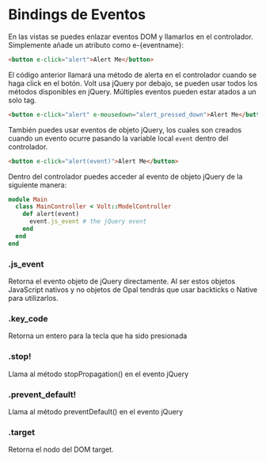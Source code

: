 # Bindings de Eventos

En las vistas se puedes enlazar eventos DOM y llamarlos en el controlador.  Simplemente añade un atributo como e-{eventname}:

```html
<button e-click="alert">Alert Me</button>
```

El código anterior llamará una método de alerta en el controlador cuando se haga click en el botón. Volt usa jQuery por debajo, se pueden usar todos los métodos disponibles en jQuery. Múltiples eventos pueden estar atados a un solo tag.

```html
<button e-click="alert" e-mousedown="alert_pressed_down">Alert Me</button>
```

También puedes usar eventos de objeto jQuery, los cuales son creados cuando un evento ocurre pasando la variable local ```event``` dentro del controlador.

```html
<button e-click="alert(event)">Alert Me</button>
```

Dentro del controlador puedes acceder al evento de objeto jQuery de la siguiente manera:

```ruby
module Main
  class MainController < Volt::ModelController
    def alert(event)
      event.js_event # the jQuery event
    end
  end
end
```

### .js_event

Retorna el evento objeto de jQuery directamente. Al ser estos objetos JavaScript nativos y no objetos de Opal tendrás que usar backticks o Native para utilizarlos.

### .key_code

Retorna un entero para la tecla que ha sido presionada

### .stop!

Llama al método stopPropagation() en el evento jQuery

### .prevent_default!

Llama al método preventDefault() en el evento jQuery

### .target

Retorna el nodo del DOM target.
